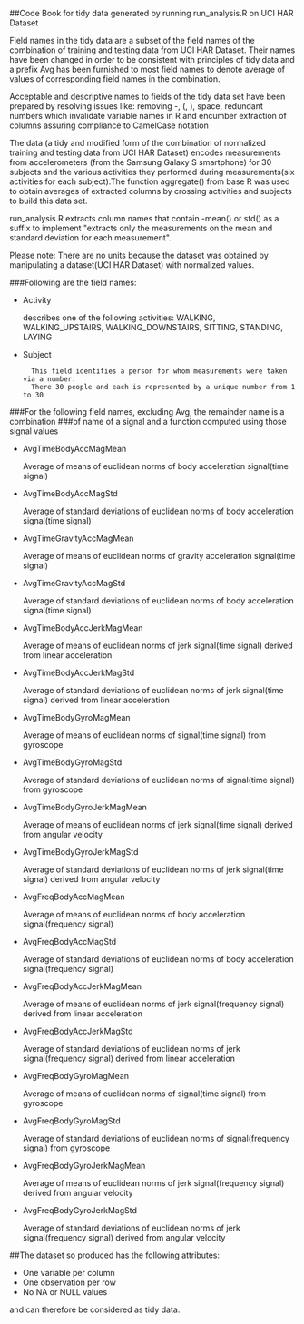 ##Code Book for tidy data generated by running run_analysis.R on UCI HAR Dataset


Field names in the tidy data are a subset of the  field names  of the combination of training and testing data from UCI HAR Dataset.
Their names have been changed in order to be consistent with principles of tidy data and a prefix Avg has been furnished
to most field names to denote average of values of corresponding field names in the combination.

Acceptable and descriptive names to fields of the tidy data set have been prepared by resolving issues like:
	 removing -, (, ), space, redundant numbers which  invalidate variable  names in R and encumber extraction of columns
	 assuring compliance to CamelCase notation

The data (a tidy and modified form of the combination of normalized training and testing data from UCI HAR Dataset)
encodes measurements from accelerometers (from the Samsung Galaxy S smartphone) for 30 subjects and the various 
activities they performed during measurements(six activities for each subject).The function aggregate() from
base R was used to obtain averages of extracted columns by crossing activities and subjects to
build this data set.

run_analysis.R extracts column names that contain -mean() or std() as a suffix to implement
"extracts only the measurements on the mean and standard deviation for each measurement".

Please note: 
There are no units because the dataset was obtained by manipulating a dataset(UCI HAR Dataset)
with normalized values.

###Following are the field names:
* Activity

	describes one of the following activities:
	 WALKING,
	 WALKING_UPSTAIRS,
	 WALKING_DOWNSTAIRS,
	 SITTING,
	 STANDING,
	 LAYING


* Subject 

		This field identifies a person for whom measurements were taken via a number.
		There 30 people and each is represented by a unique number from 1 to 30
		
###For the following field names,  excluding Avg, the remainder name is a combination
###of name of a signal and a function computed using those signal values 

* AvgTimeBodyAccMagMean

	Average of means of euclidean norms of body acceleration signal(time signal) 
	
* AvgTimeBodyAccMagStd

	Average of standard deviations of euclidean norms of body acceleration signal(time signal) 
	
* AvgTimeGravityAccMagMean

	Average of means of euclidean norms of gravity acceleration signal(time signal) 
	
* AvgTimeGravityAccMagStd
 
	Average of standard deviations of euclidean norms of body acceleration signal(time signal) 
	
* AvgTimeBodyAccJerkMagMean

	Average of means of euclidean norms of  jerk signal(time signal) derived from linear acceleration
	
* AvgTimeBodyAccJerkMagStd

	Average of standard deviations of euclidean norms of jerk signal(time signal) derived from linear acceleration
	
* AvgTimeBodyGyroMagMean

	Average of means of euclidean norms of signal(time signal) from gyroscope
	
* AvgTimeBodyGyroMagStd

	Average of standard deviations of euclidean norms of signal(time signal) from gyroscope
	
* AvgTimeBodyGyroJerkMagMean

	Average of means of euclidean norms of jerk signal(time signal) derived from angular velocity
	
* AvgTimeBodyGyroJerkMagStd

	Average of standard deviations of euclidean norms of jerk signal(time signal) derived from angular velocity
	
* AvgFreqBodyAccMagMean

	Average of means of euclidean norms of body acceleration signal(frequency signal)
	
* AvgFreqBodyAccMagStd

	Average of standard deviations of euclidean norms of body acceleration signal(frequency signal)
	
* AvgFreqBodyAccJerkMagMean

	Average of means of euclidean norms of  jerk signal(frequency signal) derived from linear acceleration
	
* AvgFreqBodyAccJerkMagStd 

	Average of standard deviations of euclidean norms of jerk signal(frequency signal) derived from linear acceleration

* AvgFreqBodyGyroMagMean

	Average of means of euclidean norms of signal(time signal) from gyroscope
	
* AvgFreqBodyGyroMagStd 

    Average of standard deviations of euclidean norms of signal(frequency signal) from gyroscope
	
* AvgFreqBodyGyroJerkMagMean

	Average of means of euclidean norms of jerk signal(frequency signal) derived from angular velocity
	
* AvgFreqBodyGyroJerkMagStd 

	Average of standard deviations of euclidean norms of jerk signal(frequency signal) derived from angular velocity

##The dataset so produced has the following attributes:
* One variable per column
* One observation per row
* No NA or NULL values

and can therefore be considered as tidy data.
